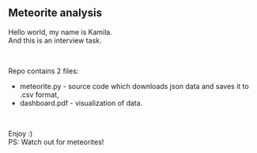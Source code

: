 <h2>Meteorite analysis</h2>

<p>Hello world, my name is Kamila.<br>
And this is an interview task.</p>
<br>
<p>Repo contains 2 files:</p>
<ul>
    <li>meteorite.py - source code which downloads json data and saves it to .csv format,</li>
    <li>dashboard.pdf - visualization of data.</li>
</ul>
<br>
<p>Enjoy :)<br>PS: Watch out for meteorites!</p>